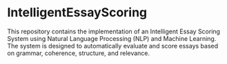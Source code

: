 # IntelligentEssayScoring
This repository contains the implementation of an Intelligent Essay Scoring System using Natural Language Processing (NLP) and Machine Learning. The system is designed to automatically evaluate and score essays based on grammar, coherence, structure, and relevance.

